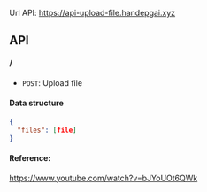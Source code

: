 Url API: https://api-upload-file.handepgai.xyz

## API

#### /

- `POST`: Upload file

#### Data structure

```json
{
  "files": [file]
}
```

#### Reference:

https://www.youtube.com/watch?v=bJYoUOt6QWk
